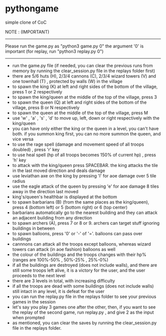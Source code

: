 # pythongame
simple clone of CoC

NOTE : (IMPORTANT)
****************
Please run the game.py as
"python3 game.py 0"
the argument '0' is important
(for replay, run "python3 replay.py 0")
****************

- run the game.py file (if needed, you can clear the previous runs from memory by running the clear_session.py file in the replays folder first)
- there are 5/6 huts (H), 2/3/4 cannons (C), 2/3/4 wizard towers (V) and one townhall (T) , protected by walls (W) in the village
- to spawn the king (K) at left and right sides of the bottom of the village, press 1 or 2 respectively
- to spawn the king/queen at the middle of the top of the village, press 3
- to spawn the queen (Q) at left and right sides of the bottom of the village, press B or N respectively
- to spawn the queen at the middle of the top of the village, press M
- use 'w' , 'a' , 's' , 'd' to move up, left, down or right respectively with the king/queen
- you can have only either the king or the queen in a level, you can't have both. if you summon king first, you can no more summon the queen, and vice versa
- to use the rage spell (damage and movement speed of all troops doubled) , press 'r' key
- to use heal spell (hp of all troops becomes 150% of current hp) , press 'h' key
- to attack with the king/queen press SPACEBAR. the king attacks the tile in the last moved direction and deals damage
- use leviathan axe on the king by pressing 'l' for aoe damage over 5 tile radius
- use the eagle attack of the queen by pressing 'e' for aoe damage 8 tiles away in the direction last moved
- king's/queen's healthbar is displayed at the bottom
- to spawn barbarians (B) (from the same places as the king/queen), press 4 (bottom left) or 5 (bottom right) or 6 (top center)
- barbarians automatically go to the nearest building and they can attack an adjacent building from any direction
- to spawn archers (A), press 7 or 8 or 9. archers can target stuff ignoring buildings in between
- to spawn balloons, press '0' or '-' of '='. balloons can pass over buildings
- cannnons can attack all the troops except balloons, whereas wizard towers can attack (in aoe fashion) balloons as well
- the colour of the buildings and the troops changes with their hp% (ranges are 100%-50% , 50%-25% , 25%-0%)
- if all the buildings are destroyed (does not include walls), and there are still some troops left alive, it is a victory for the user, and the user proceeds to the next level
- there are 3 levels in total, with increasing difficulty
- if all the troops are dead with some buildings (does not include walls) still intact in any level, it is defeat for the user
- you can run the replay.py file in the replays folder to see your previous games in the session
- let's say you play 3 games one after the other, then, if you want to see the replay of the second game, run replay.py , and give 2 as the input when prompted
- as mentioned, you can clear the saves by running the clear_session.py file in the replays folder.
